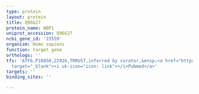 ```yaml
---
type: protein
layout: protein
title: Q96G27
protein_name: WBP1
uniprot_accession: Q96G27
ncbi_gene_id: '23559'
organism: Homo sapiens
function: target gene
orthologs: ''
tfs: 'ATF6,P18850,22926,TRRUST,inferred by curator,&ensp;<a href="https://www.ncbi.nlm.nih.gov/pubmed/?term=21841196%5Buid%5D+OR+29087512%5Buid%5D"
  target="_blank"><i uk-icon="icon: link"></i>Pubmed</a>'
targets: ''
binding_sites: ''

---
```

